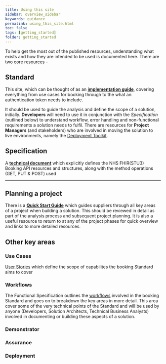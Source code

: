 ```yaml
---
title: Using this site
sidebar: overview_sidebar
keywords: guidance
permalink: using_this_site.html
toc: false
tags: [getting_started]
folder: getting_started
---
```

To help get the most out of the published resources, understanding what exists and how they are intended to be used is documented here. There are two core resources - 

## Standard
This site, which can be thought of as an [**implementation guide**](https://developer.nhs.uk/apis/uec-appointments/), covering everything from use cases for booking through to the what an authentication token needs to include. 

It should be used to guide the analysis and define the scope of a solution, initially. **Developers** will need to use it in conjunction with the *Specification* (outlined below) to understand workflow, error handling and non-functional requirements a solution needs to fulfil. There are resources for **Project Managers** (and stakeholders) who are involved in moving the solution to live environments, namely the <a href="deployment_toolkit.html" target="_blank">Deployment Toolkit</a>.

## Specification 
A [**technical document**](https://developer.nhs.uk/apis/nhsbooking-2.0.1-beta/) which explicitly defines the NHS FHIR(STU3) Booking API resources and structures, along with the method operations (GET, PUT & POST) used
____

## Planning a project 
There is a <a href="getting_started.html" target="_blank"><strong>Quick Start Guide</strong></a> which guides suppliers through all key areas of a project when building a solution. This should be reviewed in detail as part of the analysis process and subsequent project planning. It is also a useful resource to return to at any of the project phases for quick overview and links to more detailed resources. 

## Other key areas 
### Use Cases 
<a href="use_overview.html" target="_blank">User Stories</a> which define the scope of capabilites the booking Standard aims to cover 

### Workflows 
The Functional Specification outlines the <a href="fs_workflow.html" target="_blank">workflows</a> involved in the booking Standard and goes on to breakdown the key areas in more detail. This area cover some of the very technical points of the Standard and will be used by anyone (Developers, Solution Architects, Technical Business Analysts) involved in documenting or building these aspects of a solution. 

### Demonstrator
### Assurance 
### Deployment 
